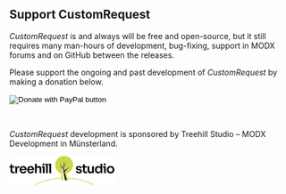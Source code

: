 ## Support CustomRequest

*CustomRequest* is and always will be free and open-source, but it still
requires many man-hours of development, bug-fixing, support in MODX forums and
on GitHub between the releases.

Please support the ongoing and past development of *CustomRequest* by making a
donation below.

<!-- Donation to Thomas Jakobi for MODX Open Source Extra -->
<div style="margin-bottom: 2em">
<form action="https://www.paypal.com/cgi-bin/webscr" method="post" target="_top">
<input type="hidden" name="cmd" value="_s-xclick" />
<input type="hidden" name="hosted_button_id" value="WHN8K6E2E62LJ">
<input type="image" src="https://www.paypalobjects.com/en_US/i/btn/btn_donate_LG.gif" border="0" name="submit" title="PayPal - The safer, easier way to pay online!" alt="Donate with PayPal button" />
<img alt="" border="0" src="https://www.paypal.com/en_US/i/scr/pixel.gif" width="1" height="1" />
</form>
<br/>
</div>

*CustomRequest* development is sponsored by Treehill Studio – MODX Development in Münsterland.

<a href="https://treehillstudio.com"><img alt="Treehill Studio – MODX Development in Münsterland" border="0" src="../assets/images/treehill-studio-logo.svg" width="188" height="52"></a>
